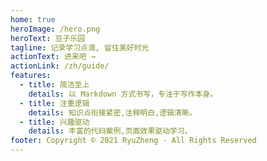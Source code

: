 ```yaml
---
home: true
heroImage: /hero.png
heroText: 豆子乐园
tagline: 记录学习点滴, 留住美好时光
actionText: 进来吧 →
actionLink: /zh/guide/
features:
  - title: 简洁至上
    details: 以 Markdown 方式书写，专注于写作本身。
  - title: 注重逻辑
    details: 知识点衔接紧密,注释明白,逻辑清晰。
  - title: 兴趣驱动
    details: 丰富的代码案例,页面效果驱动学习。
footer: Copyright © 2021 RyuZheng - All Rights Reserved
---
```

